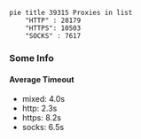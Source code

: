 
```mermaid
pie title 39315 Proxies in list
    "HTTP" : 28179
    "HTTPS": 10503
    "SOCKS" : 7617
```

### Some Info
#### Average Timeout

- mixed: 4.0s
- http: 2.3s
- https: 8.2s
- socks: 6.5s